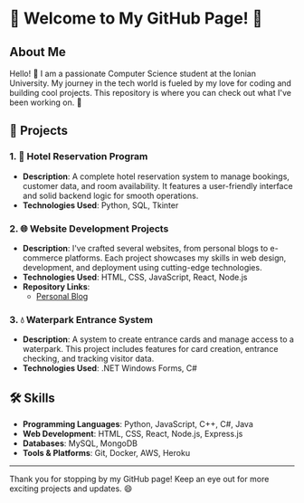# 🎉 Welcome to My GitHub Page! 🎉

## About Me
Hello! 👋 I am a passionate Computer Science student at the Ionian University. My journey in the tech world is fueled by my love for coding and building cool projects. This repository is where you can check out what I've been working on. 🚀

## 🌟 Projects

### 1. 🏨 Hotel Reservation Program
- **Description**: A complete hotel reservation system to manage bookings, customer data, and room availability. It features a user-friendly interface and solid backend logic for smooth operations.
- **Technologies Used**: Python, SQL, Tkinter

### 2. 🌐 Website Development Projects
- **Description**: I've crafted several websites, from personal blogs to e-commerce platforms. Each project showcases my skills in web design, development, and deployment using cutting-edge technologies.
- **Technologies Used**: HTML, CSS, JavaScript, React, Node.js
- **Repository Links**:
  - [Personal Blog](https://github.com/yourusername/personal-blog)

### 3. 💧 Waterpark Entrance System
- **Description**: A system to create entrance cards and manage access to a waterpark. This project includes features for card creation, entrance checking, and tracking visitor data.
- **Technologies Used**: .NET Windows Forms, C#

## 🛠️ Skills
- **Programming Languages**: Python, JavaScript, C++, C#, Java
- **Web Development**: HTML, CSS, React, Node.js, Express.js
- **Databases**: MySQL, MongoDB
- **Tools & Platforms**: Git, Docker, AWS, Heroku

---

Thank you for stopping by my GitHub page! Keep an eye out for more exciting projects and updates. 😄
